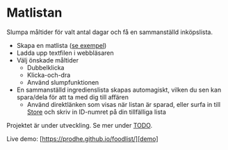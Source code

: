 # Matlistan

Slumpa måltider för valt antal dagar och få en sammanställd inköpslista.

- Skapa en matlista ([se exempel][matlista])
- Ladda upp textfilen i webbläsaren
- Välj önskade måltider
    - Dubbelklicka
    - Klicka-och-dra
    - Använd slumpfunktionen
- En sammanställd ingredienslista skapas automagiskt, vilken du sen kan
spara/dela för att ta med dig till affären
    - Använd direktlänken som visas när listan är sparad, eller surfa in
    till [Store][store] och skriv in ID-numret på din tillfälliga lista

Projektet är under utveckling. Se mer under [TODO](./TODO.md).

Live demo:
[https://prodhe.github.io/foodlist/][demo]

[demo]: https://prodhe.github.io/foodlist/
[matlista]: https://prodhe.github.io/foodlist/Matlista.txt
[store]: https://vargklippan.se/matlistan/store/
